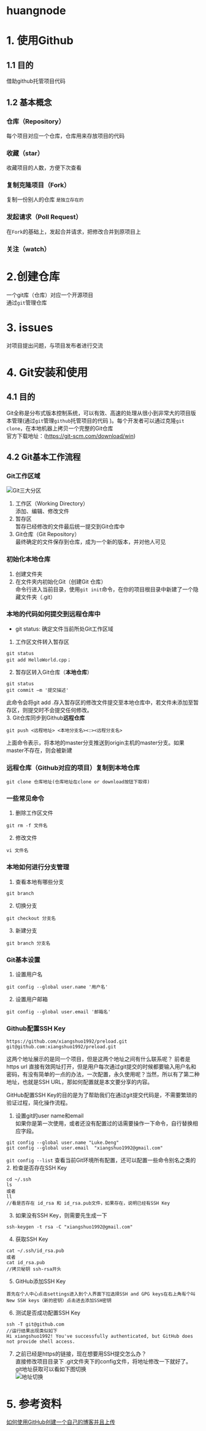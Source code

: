 # huangnode
# 1.  使用Github　　
## 1.1 目的
借助github托管项目代码
## 1.2 基本概念
### 仓库（Repository）
每个项目对应一个仓库，仓库用来存放项目的代码
### 收藏（star）
收藏项目的人数，方便下次查看
### 复制克隆项目（Fork）
复制一份别人的仓库 `是独立存在的`
### 发起请求（Poll Request）
在`Fork`的基础上，发起合并请求，把修改合并到原项目上
### 关注（watch）
# 2.创建仓库
一个git库（仓库）对应一个开源项目<br>
通过`git`管理仓库
# 3. issues
对项目提出问题，与项目发布者进行交流
# 4. Git安装和使用
## 4.1 目的
Git全称是分布式版本控制系统，可以有效、高速的处理从很小到非常大的项目版本管理(通过`git`管理`github`托管项目的代码 )。每个开发者可以通过克隆`git clone`，在本地机器上拷贝一个完整的Git仓库 <br>
官方下载地址：(https://git-scm.com/download/win)  
## 4.2 Git基本工作流程
### Git工作区域
![Git三大分区](https://img-blog.csdnimg.cn/20200830233909569.png?x-oss-process=image/watermark,type_ZmFuZ3poZW5naGVpdGk,shadow_10,text_aHR0cHM6Ly9ibG9nLmNzZG4ubmV0L3dlaXhpbl80NjMyMzYzNw==,size_16,color_FFFFFF,t_70#pic_center)
1. 工作区（Working Directory） <br>
添加、编辑、修改文件
2. 暂存区 <br>
 暂存已经修改的文件最后统一提交到Git仓库中
3. Git仓库（Git Repository） <br>
最终确定的文件保存到仓库，成为一个新的版本，并对他人可见
### 初始化本地仓库
1. 创建文件夹 <br>
2. 在文件夹内初始化Git（创建Git 仓库）<br>
命令行进入当前目录，使用`git init`命令，在你的项目根目录中新建了一个隐藏文件夹（.git）
### 本地的代码如何提交到远程仓库中
* git status: 确定文件当前所处Git工作区域
1. 工作区文件转入暂存区 <br>
```
git status
git add HelloWorld.cpp；
```
2. 暂存区转入Git仓库（**本地仓库**） <br>
```
git status
git commit –m '提交描述'
```
此命令会将git add .存入暂存区的修改文件提交至本地仓库中，若文件未添加至暂存区，则提交时不会提交任何修改。 <br>
3. Git仓库同步到Github**远程仓库** <br>
```
git push <远程地址> <本地分支名><:><远程分支名>
```
上面命令表示，将本地的master分支推送到origin主机的master分支。如果master不存在，则会被新建
### 远程仓库（Github对应的项目）复制到本地仓库
```
git clone 仓库地址(仓库地址在clone or download按钮下取得)
```
### 一些常见命令
1. 删除工作区文件 <br>
```
git rm -f 文件名
```
2. 修改文件 <br>
```
vi 文件名
```
### 本地如何进行分支管理
1. 查看本地有哪些分支
```
git branch
```
2. 切换分支
```
git checkout 分支名
```
3. 新建分支
```
git branch 分支名
```
### Git基本设置
1. 设置用户名 <br>
```
git config --global user.name '用户名'
```
2. 设置用户邮箱 <br>
```
git config --global user.email '邮箱名'
```
### Github配置SSH Key
```
https://github.com/xiangshuo1992/preload.git
git@github.com:xiangshuo1992/preload.git
```
这两个地址展示的是同一个项目，但是这两个地址之间有什么联系呢？
  前者是https url 直接有效网址打开，但是用户每次通过git提交的时候都要输入用户名和密码，有没有简单的一点的办法，一次配置，永久使用呢？当然，所以有了第二种地址，也就是SSH URL，那如何配置就是本文要分享的内容。
  
GitHub配置SSH Key的目的是为了帮助我们在通过git提交代码是，不需要繁琐的验证过程，简化操作流程。 <br>
1. 设置git的user name和email <br>
如果你是第一次使用，或者还没有配置过的话需要操作一下命令，自行替换相应字段。
```
git config --global user.name "Luke.Deng"
git config --global user.email  "xiangshuo1992@gmail.com"
```
`git config --list` 查看当前Git环境所有配置，还可以配置一些命令别名之类的 <br>
  2. 检查是否存在SSH Key
```
cd ~/.ssh
ls
或者
ll
//看是否存在 id_rsa 和 id_rsa.pub文件，如果存在，说明已经有SSH Key
```
3. 如果没有SSH Key，则需要先生成一下
```
ssh-keygen -t rsa -C "xiangshuo1992@gmail.com"
```
4. 获取SSH Key
```
cat ~/.ssh/id_rsa.pub
或者
cat id_rsa.pub
//拷贝秘钥 ssh-rsa开头
```
5. GitHub添加SSH Key <br>
```
首先在个人中心点击settings进入到个人界面下拉选择SSH and GPG keys在右上角有个叫New SSH keys（新的密钥）点击进去添加SSH密钥
```
6. 测试是否成功配置SSH Key
```
ssh -T git@github.com
//运行结果出现类似如下
Hi xiangshuo1992! You've successfully authenticated, but GitHub does not provide shell access.
```
7. 之前已经是https的链接，现在想要用SSH提交怎么办？ <br>
直接修改项目目录下 .git文件夹下的config文件，将地址修改一下就好了。 <br>
git地址获取可以看如下图切换 <br>
![地址切换](https://img-blog.csdnimg.cn/20181029093141515.png?x-oss-process=image/watermark,type_ZmFuZ3poZW5naGVpdGk,shadow_10,text_aHR0cHM6Ly9ibG9nLmNzZG4ubmV0L3UwMTM3Nzg5MDU=,size_12,color_FFFFFF,t_70)
# 5. 参考资料
[如何使用GitHub创建一个自己的博客并且上传](https://blog.csdn.net/weixin_46323637/article/details/108287483)




